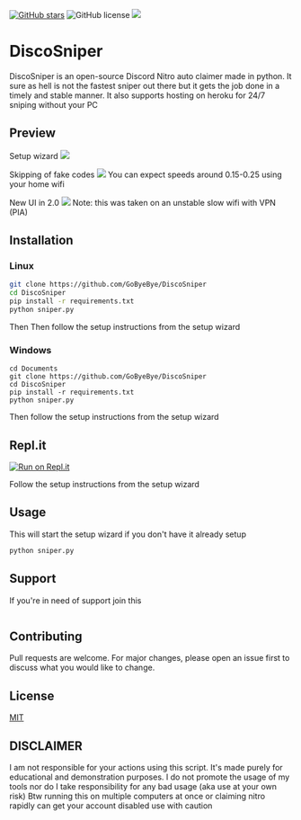 [![GitHub stars](https://img.shields.io/github/stars/GoByeBye/DiscoSniper?style=for-the-badge)](https://github.com/GoByeBye/DiscoSniper/stargazers) ![GitHub license](https://img.shields.io/github/license/GoByeBye/DiscoSniper?style=for-the-badge) ![](https://img.shields.io/badge/PYTHON-3.X-blueviolet?style=for-the-badge)
# DiscoSniper

DiscoSniper is an open-source Discord Nitro auto claimer made in python. It sure as hell is not the fastest sniper out there but it gets the job done in a timely and stable manner.
It also supports hosting on heroku for 24/7 sniping without your PC

## Preview
Setup wizard
![](https://i.imgur.com/od3MvaG.gif)


Skipping of fake codes
![](https://i.imgur.com/oKjGlbj.gif)
You can expect speeds around 0.15-0.25 using your home wifi

New UI in 2.0
![](https://i.imgur.com/F9n3erf.gif)
Note: this was taken on an unstable slow wifi with VPN (PIA)


## Installation

### Linux

```bash
git clone https://github.com/GoByeBye/DiscoSniper
cd DiscoSniper
pip install -r requirements.txt
python sniper.py
```
Then Then follow the setup instructions from the setup wizard

### Windows

```batch
cd Documents
git clone https://github.com/GoByeBye/DiscoSniper
cd DiscoSniper
pip install -r requirements.txt
python sniper.py
```
Then follow the setup instructions from the setup wizard
## Repl.it
[![Run on Repl.it](https://repl.it/badge/github/GoByeBye/DiscoSniper)](https://repl.it/github/GoByeBye/DiscoSniper)

Follow the setup instructions from the setup wizard

## Usage
This will start the setup wizard if you don't have it already setup
```bash
python sniper.py
```

## Support
If you're in need of support join this

<a href="https://discord.gg/DpGBq7T"><img src="https://discord.com/api/guilds/743205482507927568/widget.png?style=banner2" alt="" /></a>
## Contributing
Pull requests are welcome. For major changes, please open an issue first to discuss what you would like to change.

## License
[MIT](https://choosealicense.com/licenses/mit/)

## DISCLAIMER
I am not responsible for your actions using this script. It's made purely for educational and demonstration purposes.
I do not promote the usage of my tools nor do I take responsibility for any bad usage (aka use at your own risk)
Btw running this on multiple computers at once or claiming nitro rapidly can get your account disabled use with caution
